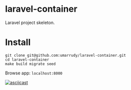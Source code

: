 # laravel-container
Laravel project skeleton.

# Install

```shell
git clone git@github.com:umarrudy/laravel-container.git
cd laravel-container
make build migrate seed
```
Browse app: `localhost:8000`

[![asciicast](https://asciinema.org/a/YcwEgYeWw5oOReHnlhsgyZXgi.svg)](https://asciinema.org/a/YcwEgYeWw5oOReHnlhsgyZXgi)

